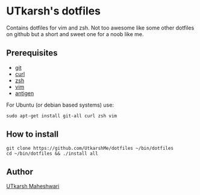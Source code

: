 # UTkarsh's dotfiles

Contains dotfiles for vim and zsh. Not too awesome like some other dotfiles
on github but a short and sweet one for a noob like me.

## Prerequisites
- [git](https://git-scm.com)
- [curl](https://curl.haxx.se)
- [zsh](http://www.zsh.org)
- [vim](http://www.vim.org)
- [antigen](https://github.com/zsh-users/antigen#installation)

For Ubuntu (or debian based systems) use:
```
sudo apt-get install git-all curl zsh vim
```

## How to install
```
git clone https://github.com/UtkarshMe/dotfiles ~/bin/dotfiles
cd ~/bin/dotfiles && ./install all
```

## Author
[UTkarsh Maheshwari](https://github.com/UtkarshMe)
